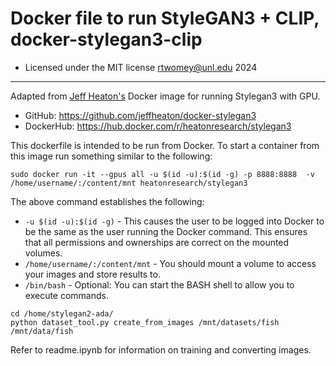 # Docker file to run StyleGAN3 + CLIP, docker-stylegan3-clip
* Licensed under the MIT license
rtwomey@unl.edu 2024

---

Adapted from [Jeff Heaton's](http://www.heatonresearch.com) Docker image for running Stylegan3 with GPU. 
* GitHub: https://github.com/jeffheaton/docker-stylegan3
* DockerHub: https://hub.docker.com/r/heatonresearch/stylegan3

This dockerfile is intended to be run from Docker. To start a container from this image run something similar to the following:

```
sudo docker run -it --gpus all -u $(id -u):$(id -g) -p 8888:8888  -v /home/username/:/content/mnt heatonresearch/stylegan3
```

The above command establishes the following:

* ```-u $(id -u):$(id -g)``` - This causes the user to be logged into Docker to be the same as the user running the Docker command.  This ensures that all permissions and ownerships are correct on the mounted volumes.
* ```/home/username/:/content/mnt``` - You should mount a volume to access your images and store results to.
* ```/bin/bash``` - Optional: You can start the BASH shell to allow you to execute commands.

```
cd /home/stylegan2-ada/
python dataset_tool.py create_from_images /mnt/datasets/fish /mnt/data/fish
```

Refer to readme.ipynb for information on training and converting images.
